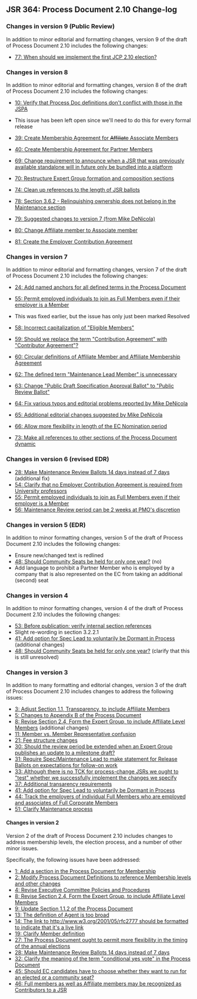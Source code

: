 ## JSR 364: Process Document 2.10 Change-log

### Changes in version 9 (Public Review)

In addition to minor editorial and formatting changes, version 9 of the draft of Process Document 2.10 includes the following changes:

*   [77: When should we implement the first JCP 2.10 election?](https://github.com/jcp-org/jcpnext4/issues/71)

### Changes in version 8

In addition to minor editorial and formatting changes, version 8 of the draft of Process Document 2.10 includes the following changes:

*   [10: Verify that Process Doc definitions don't conflict with those in the JSPA](https://github.com/jcp-org/jcpnext4/issues/18)

*   This issue has been left open since we'll need to do this for every formal release

*   [39: Create Membership Agreement for <s>Affiliate</s> Associate Members](https://github.com/jcp-org/jcpnext4/issues/34)
*   [40: Create Membership Agreement for Partner Members](https://github.com/jcp-org/jcpnext4/issues/35)
*   [69: Change requirement to announce when a JSR that was previously available standalone will in future only be bundled into a platform](https://github.com/jcp-org/jcpnext4/issues/63)
*   [70: Restructure Expert Group formation and composition sections](https://github.com/jcp-org/jcpnext4/issues/64)
*   [74: Clean up references to the length of JSR ballots](https://github.com/jcp-org/jcpnext4/issues/68)
*   [78: Section 3.6.2 - Relinquishing ownership does not belong in the Maintenance section](https://github.com/jcp-org/jcpnext4/issues/72)
*   [79: Suggested changes to version 7 (from Mike DeNicola)](https://github.com/jcp-org/jcpnext4/issues/73)
*   [80: Change Affiliate member to Associate member](https://github.com/jcp-org/jcpnext4/issues/74)
*   [81: Create the Employer Contribution Agreement](https://github.com/jcp-org/jcpnext4/issues/75)

### Changes in version 7

In addition to minor editorial and formatting changes, version 7 of the draft of Process Document 2.10 includes the following changes:

*   [24: Add named anchors for all defined terms in the Process Document](https://github.com/jcp-org/jcpnext4/issues/24)
*   [55: Permit employed individuals to join as Full Members even if their employer is a Member](https://github.com/jcp-org/jcpnext4/issues/49)

*   This was fixed earlier, but the issue has only just been marked Resolved

*   [58: Incorrect capitalization of "Eligible Members"](https://github.com/jcp-org/jcpnext4/issues/52)
*   [59: Should we replace the term "Contribution Agreement" with "Contributor Agreement"?](https://github.com/jcp-org/jcpnext4/issues/53)
*   [60: Circular definitions of Affiliate Member and Affiliate Membership Agreement](https://github.com/jcp-org/jcpnext4/issues/54)
*   [62: The defined term "Maintenance Lead Member" is unnecessary](https://github.com/jcp-org/jcpnext4/issues/56)
*   [](https://github.com/jcp-org/jcpnext4/issues/52)[63: Change "Public Draft Specification Approval Ballot" to "Public Review Ballot"](https://github.com/jcp-org/jcpnext4/issues/57)
*   [](https://github.com/jcp-org/jcpnext4/issues/52)[64: Fix various typos and editorial problems reported by Mike DeNicola](https://github.com/jcp-org/jcpnext4/issues/58)
*   [65: Additional editorial changes suggested by Mike DeNicola](https://github.com/jcp-org/jcpnext4/issues/59)
*   [66: Allow more flexibility in length of the EC Nomination period](https://github.com/jcp-org/jcpnext4/issues/60)
*   [73: Make all references to other sections of the Process Document dynamic](https://github.com/jcp-org/jcpnext4/issues/67)

### Changes in version 6 (revised EDR)

*   [28: Make Maintenance Review Ballots 14 days instead of 7 days](https://github.com/jcp-org/jcpnext4/issues/9) (additional fix)
*   [54: Clarify that no Employer Contribution Agreement is required from University professors](https://github.com/jcp-org/jcpnext4/issues/48)
*   [55: Permit employed individuals to join as Full Members even if their employer is a Member](https://github.com/jcp-org/jcpnext4/issues/49)
*   [56: Maintenance Review period can be 2 weeks at PMO's discretion](https://github.com/jcp-org/jcpnext4/issues/50)

### Changes in version 5 (EDR)

In addition to minor formatting changes, version 5 of the draft of Process Document 2.10 includes the following changes:

*   Ensure new/changed text is redlined
*   [48: Should Community Seats be held for only one year?](https://github.com/jcp-org/jcpnext4/issues/12) (no)
*   Add language to prohibit a Partner Member who is employed by a company that is also represented on the EC from taking an additional (second) seat

### Changes in version 4

In addition to minor formatting changes, version 4 of the draft of Process Document 2.10 includes the following changes:

*   [53: Before publication: verify internal section references](https://github.com/jcp-org/jcpnext4/issues/46)
*   Slight re-wording in section 3.2.2.1
*   [41: Add option for Spec Lead to voluntarily be Dormant in Process](https://github.com/jcp-org/jcpnext4/issues/12) (additional changes)
*   [48: Should Community Seats be held for only one year?](https://github.com/jcp-org/jcpnext4/issues/12) (clarify that this is still unresolved)

### Changes in version 3

In addition to many formatting and editorial changes, version 3 of the draft of Process Document 2.10 includes changes to address the following issues:

*   [3: Adjust Section 1.1, Transparency, to include Affiliate Members](https://github.com/jcp-org/jcpnext4/issues/12)
*   [5: Changes to Appendix B of the Process Document](https://github.com/jcp-org/jcpnext4/issues/14)
*   [8: Revise Section 2.4, Form the Expert Group, to include Affiliate Level Members](https://github.com/jcp-org/jcpnext4/issues/16) (additional changes)
*   [11: Member vs. Member Representative confusion](https://github.com/jcp-org/jcpnext4/issues/32)
*   [21: Fee structure changes](https://github.com/jcp-org/jcpnext4/issues/22)
*   [30: Should the review period be extended when an Expert Group publishes an update to a milestone draft?](https://github.com/jcp-org/jcpnext4/issues/26)
*   [31: Require Spec/Maintenance Lead to make statement for Release Ballots on expectations for follow-on work](https://github.com/jcp-org/jcpnext4/issues/29)
*   [33: Although there is no TCK for process-change JSRs we ought to "test" whether we successfully implement the changes we specify](https://github.com/jcp-org/jcpnext4/issues/29)[](https://github.com/jcp-org/jcpnext4/issues/18)
*   [37: Additional transarency requirements](https://github.com/jcp-org/jcpnext4/issues/32)
*   [41: Add option for Spec Lead to voluntarily be Dormant in Process](https://github.com/jcp-org/jcpnext4/issues/29)
*   [44: Track the employers of individual Full Members who are employed and associates of Full Corporate Members](https://github.com/jcp-org/jcpnext4/issues/38)
*   [51: Clarify Maintenance process](https://github.com/jcp-org/jcpnext4/issues/45)

#### Changes in version 2

Version 2 of the draft of Process Document 2.10 includes changes to address membership levels, the election process, and a number of other minor issues.

Specifically, the following issues have been addressed:

*   [1: Add a section in the Process Document for Membership](https://github.com/jcp-org/jcpnext4/issues/10)
*   [2: Modify Process Document Definitions to reference Membership levels and other changes](https://github.com/jcp-org/jcpnext4/issues/11)
*   [4: Revise Executive Committee Policies and Procedures](https://github.com/jcp-org/jcpnext4/issues/13)
*   [8: Revise Section 2.4, Form the Expert Group, to include Affiliate Level Members](https://github.com/jcp-org/jcpnext4/issues/16)
*   [9: Update Section 1.1.2 of the Process Document](https://github.com/jcp-org/jcpnext4/issues/17)
*   [13: The definition of Agent is too broad](https://github.com/jcp-org/jcpnext4/issues/2)
*   [14: The link to http://www.w3.org/2001/05/rfc2777 should be formatted to indicate that it's a live link](https://github.com/jcp-org/jcpnext4/issues/3)
*   [19: Clarify Member definition](https://github.com/jcp-org/jcpnext4/issues/4)
*   [27: The Process Document ought to permit more flexibility in the timing of the annual elections](https://github.com/jcp-org/jcpnext4/issues/8)
*   [28: Make Maintenance Review Ballots 14 days instead of 7 days](https://github.com/jcp-org/jcpnext4/issues/9)
*   [32: Clarify the meaning of the term "conditional yes vote" in the Process Document](https://github.com/jcp-org/jcpnext4/issues/28)
*   [45: Should EC candidates have to choose whether they want to run for an elected or a community seat?](https://github.com/jcp-org/jcpnext4/issues/39)
*   [46: Full members as well as Affiliate members may be recognized as Contributors to a JSR](https://github.com/jcp-org/jcpnext4/issues/40)